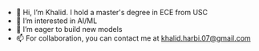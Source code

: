 - 👋 Hi, I’m Khalid. I hold a master's degree in ECE from USC
- 👀 I’m interested in AI/ML
- 💞️ I’m eager to build new models
- 📫 For collaboration, you can contact me at khalid.harbi.07@gmail.com

<!---
khnalharbi/khnalharbi is a ✨ special ✨ repository because its `README.md` (this file) appears on your GitHub profile.
You can click the Preview link to take a look at your changes.
--->
